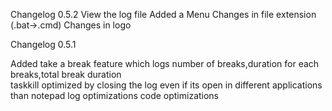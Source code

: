 Changelog 0.5.2
View the log file
Added a Menu 
Changes in file extension (.bat->.cmd)
Changes in logo


Changelog 0.5.1

Added take a break feature	which logs number of breaks,duration for each breaks,total break duration	
taskkill optimized by closing the log even if its open in different applications than notepad
log optimizations
code optimizations
